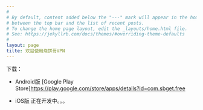 ```yaml
---
#
# By default, content added below the "---" mark will appear in the home page
# between the top bar and the list of recent posts.
# To change the home page layout, edit the _layouts/home.html file.
# See: https://jekyllrb.com/docs/themes/#overriding-theme-defaults
#
layout: page
tilte: 欢迎使用烧饼哥VPN
---
```


下载：   
- Android版
[Google Play Store]https://play.google.com/store/apps/details?id=com.sbget.free   

- iOS版
正在开发中。。。

